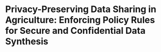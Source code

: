 # Privacy-Preserving Data Sharing in Agriculture: Enforcing Policy Rules for Secure and Confidential Data Synthesis